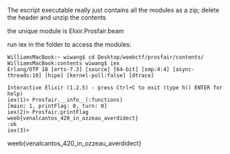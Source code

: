 The escript executable really just contains all the modules as a zip; delete the header and unzip the contents

the unique module is Elixir.Prosfair.beam

run iex in the folder to access the modules:

```
WilliamsMacBook:~ wiwang$ cd Desktop/weebctf/prosfair/contents/
WilliamsMacBook:contents wiwang$ iex
Erlang/OTP 18 [erts-7.3] [source] [64-bit] [smp:4:4] [async-threads:10] [hipe] [kernel-poll:false] [dtrace]

Interactive Elixir (1.2.5) - press Ctrl+C to exit (type h() ENTER for help)
iex(1)> Prosfair.__info__(:functions)
[main: 1, printFlag: 0, turn: 0]
iex(2)> Prosfair.printFlag
weeb{venalcantos_420_in_ozzeau_averdidect}
:ok
iex(3)> 
```

weeb{venalcantos_420_in_ozzeau_averdidect}